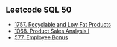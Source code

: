 ## Leetcode SQL 50

-   [1757. Recyclable and Low Fat Products]()
-   [1068. Product Sales Analysis I]()
- [577. Employee Bonus]()
